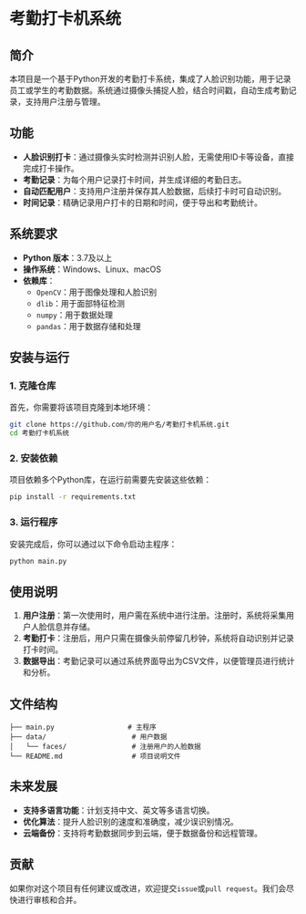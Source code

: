 # 考勤打卡机系统

## 简介
本项目是一个基于Python开发的考勤打卡系统，集成了人脸识别功能，用于记录员工或学生的考勤数据。系统通过摄像头捕捉人脸，结合时间戳，自动生成考勤记录，支持用户注册与管理。

## 功能
- **人脸识别打卡**：通过摄像头实时检测并识别人脸，无需使用ID卡等设备，直接完成打卡操作。
- **考勤记录**：为每个用户记录打卡时间，并生成详细的考勤日志。
- **自动匹配用户**：支持用户注册并保存其人脸数据，后续打卡时可自动识别。
- **时间记录**：精确记录用户打卡的日期和时间，便于导出和考勤统计。

## 系统要求
- **Python 版本**：3.7及以上
- **操作系统**：Windows、Linux、macOS
- **依赖库**：
  - `OpenCV`：用于图像处理和人脸识别
  - `dlib`：用于面部特征检测
  - `numpy`：用于数据处理
  - `pandas`：用于数据存储和处理

## 安装与运行

### 1. 克隆仓库
首先，你需要将该项目克隆到本地环境：
```bash
git clone https://github.com/你的用户名/考勤打卡机系统.git
cd 考勤打卡机系统
```

### 2. 安装依赖
项目依赖多个Python库，在运行前需要先安装这些依赖：
```bash
pip install -r requirements.txt
```

### 3. 运行程序
安装完成后，你可以通过以下命令启动主程序：
```bash
python main.py
```

## 使用说明
1. **用户注册**：第一次使用时，用户需在系统中进行注册。注册时，系统将采集用户人脸信息并存储。
2. **考勤打卡**：注册后，用户只需在摄像头前停留几秒钟，系统将自动识别并记录打卡时间。
3. **数据导出**：考勤记录可以通过系统界面导出为CSV文件，以便管理员进行统计和分析。

## 文件结构
```plaintext
├── main.py                  # 主程序
├── data/                     # 用户数据
│   └── faces/                # 注册用户的人脸数据
└── README.md                 # 项目说明文件
```

## 未来发展
- **支持多语言功能**：计划支持中文、英文等多语言切换。
- **优化算法**：提升人脸识别的速度和准确度，减少误识别情况。
- **云端备份**：支持将考勤数据同步到云端，便于数据备份和远程管理。

## 贡献
如果你对这个项目有任何建议或改进，欢迎提交`issue`或`pull request`。我们会尽快进行审核和合并。
